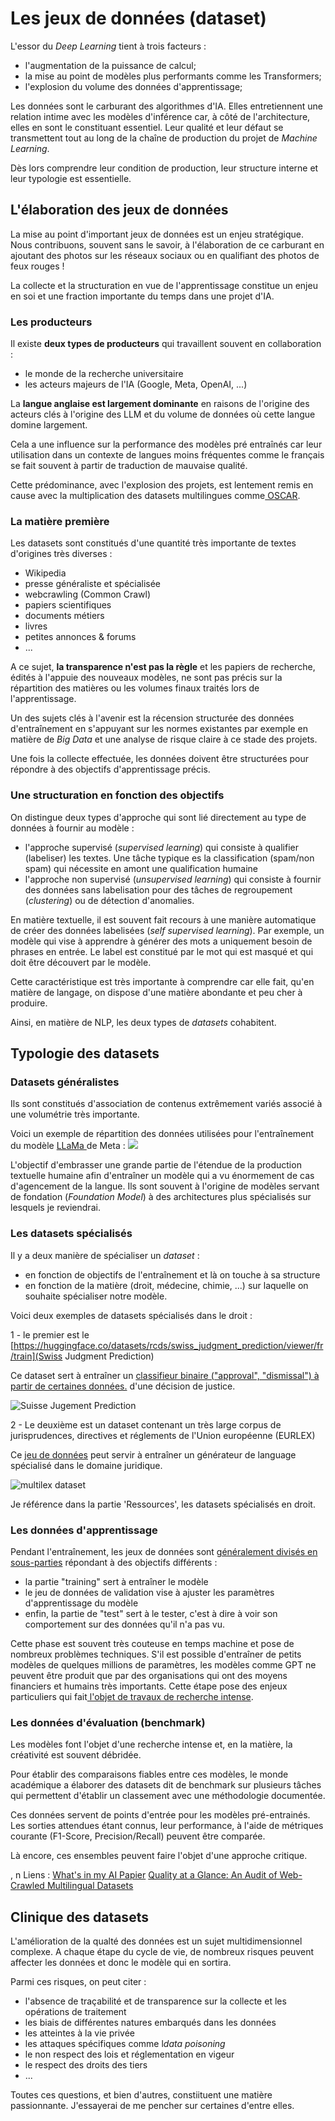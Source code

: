 # Les jeux de données (dataset)


L'essor du *Deep Learning* tient à trois facteurs : 
 - l'augmentation de la puissance de calcul;
 - la mise au point de modèles plus performants comme les Transformers;
 - l'explosion du volume des données d'apprentissage;

Les données sont le carburant des algorithmes d'IA. Elles entretiennent une relation intime avec les modèles d'inférence car, à côté de l'architecture, elles en sont le constituant essentiel. Leur qualité et leur défaut se transmettent tout au long de la chaîne de production du projet de *Machine Learning*. 

Dès lors comprendre leur condition de production, leur structure interne et leur typologie est essentielle. 


## L'élaboration des jeux de données 

La mise au point d'important jeux de données est un enjeu stratégique. Nous contribuons, souvent sans le savoir,  à l'élaboration de ce carburant en ajoutant des photos sur les réseaux sociaux ou en qualifiant des photos de feux rouges !

La collecte et la structuration en vue de l'apprentissage constitue un enjeu en soi et une fraction importante du temps dans une projet d'IA. 

### Les producteurs 

Il existe **deux types de producteurs** qui travaillent souvent en collaboration : 
 - le monde de la recherche universitaire
 - les acteurs majeurs de l'IA (Google, Meta, OpenAI, ...)

La **langue anglaise est largement dominante** en raisons de l'origine des acteurs clés à l'origine des LLM et du volume de données où cette langue domine largement. 

Cela a une influence sur la performance des modèles pré entraînés car leur utilisation dans un contexte de langues moins fréquentes comme le français se fait souvent à partir de traduction de mauvaise qualité. 

Cette prédominance, avec l'explosion des projets, est lentement remis en cause avec la multiplication des datasets multilingues comme[ OSCAR](https://oscar-project.org/).

### La matière première

Les datasets  sont constitués d'une quantité très importante de textes d'origines très diverses : 
- Wikipedia
- presse généraliste et spécialisée
- webcrawling (Common Crawl)
- papiers scientifiques
- documents métiers
- livres
- petites annonces & forums
- ...

A ce sujet, **la transparence n'est pas la règle** et les papiers de recherche, édités à l'appuie des nouveaux modèles, ne sont pas précis sur la répartition des matières ou les volumes finaux traités lors de l'apprentissage. 

Un des sujets clés à l'avenir est la récension structurée des données d'entraînement en s'appuyant sur les normes existantes par exemple en matière de *Big Data* et une analyse de risque claire à ce stade des projets. 

Une fois la collecte effectuée, les données doivent être structurées pour répondre à des objectifs d'apprentissage précis. 

### Une structuration en fonction des objectifs 

On distingue deux types d'approche qui sont lié directement au type de données à fournir au modèle : 
- l'approche supervisé (*supervised learning*) qui consiste à qualifier (labeliser) les textes. Une tâche typique es la classification (spam/non spam) qui nécessite en amont une qualification humaine
- l'approche non supervisé (*unsupervised learning*) qui consiste à fournir des données sans labelisation pour des tâches de regroupement (*clustering*) ou de détection d'anomalies. 

En matière textuelle, il est souvent fait recours à une manière automatique de créer des données labelisées (*self supervised learning*). Par exemple, un modèle qui vise à apprendre à générer des mots a uniquement besoin de phrases en entrée. Le label est constitué par le mot qui est masqué et qui doit être découvert par le modèle. 

Cette caractéristique est très importante à comprendre car elle fait, qu'en matière de langage, on dispose d'une matière abondante et peu cher à produire.

Ainsi, en matière de NLP, les deux types de *datasets* cohabitent. 

## Typologie des datasets

### Datasets généralistes

Ils sont constitués d'association de contenus extrêmement variés associé à une volumétrie très importante. 

Voici un exemple de répartition des données utilisées pour l'entraînement du modèle [LLaMa ](https://arxiv.org/pdf/2302.13971.pdf)de Meta : 
![](../assets/img/datasets_LaLaMA.png)

L'objectif d'embrasser une grande partie de l'étendue de la production textuelle humaine afin d'entraîner un modèle qui a vu énormement de cas d'agencement de la langue. Ils sont souvent à l'origine de modèles servant de fondation (*Foundation Model*) à des architectures plus spécialisés sur lesquels je reviendrai. 


### Les datasets spécialisés 

Il y a deux manière de spécialiser un *dataset* : 
- en fonction de objectifs de l'entraînement et là on touche à sa structure 
- en fonction de la matière (droit, médecine, chimie, ...) sur laquelle on souhaite spécialiser notre modèle. 

Voici deux exemples de datasets spécialisés dans le droit :

1 - le premier est le [https://huggingface.co/datasets/rcds/swiss_judgment_prediction/viewer/fr/train](Swiss Judgment Prediction)

Ce dataset sert à entraîner un [classifieur binaire ("approval", "dismissal") à partir de certaines données.](https://arxiv.org/abs/2110.00806) d'une décision de justice. 

![Suisse Jugement Prediction](/assets/img/swiss_LJP.png)

2 - Le deuxième est un dataset contenant un très large corpus de jurisprudences, directives et réglements de l'Union européenne (EURLEX)

Ce [jeu de données](https://huggingface.co/datasets/joelito/eurlex_resources) peut servir à entraîner un générateur de language spécialisé dans le domaine juridique.

![multilex dataset](/assets/img/multilex.png)

Je référence dans la partie 'Ressources', les datasets spécialisés en droit. 



### Les données d'apprentissage

Pendant l'entraînement, les jeux de données sont [généralement divisés en sous-parties](https://fr.wikipedia.org/wiki/Jeux_d%27entrainement,_de_validation_et_de_test) répondant à des objectifs différents :

- la partie "training" sert à entraîner le modèle
- le jeu de données de validation vise à ajuster les paramètres d'apprentissage du modèle
- enfin, la partie de "test" sert à le tester, c'est à dire à voir son comportement sur des données qu'il n'a pas vu.

Cette phase est souvent très couteuse en temps machine et pose de nombreux problèmes techniques. S'il est possible d'entraîner de petits modèles de quelques millions de paramètres, les modèles comme GPT ne peuvent être produit que par des organisations qui ont des moyens financiers et humains très importants. Cette étape pose des enjeux particuliers qui fait[ l'objet de travaux de recherche intense](https://ai.facebook.com/blog/democratizing-access-to-large-scale-language-models-with-opt-175b/). 

### Les données d'évaluation (benchmark)

Les modèles font l'objet d'une recherche intense et, en la matière, la créativité est souvent débridée. 

Pour établir des comparaisons fiables entre ces modèles, le monde académique a élaborer des datasets dit de benchmark sur plusieurs tâches qui permettent d'établir un classement avec une méthodologie documentée. 

Ces données servent de points d'entrée pour les modèles pré-entrainés. Les sorties attendues étant connus, leur performance, à l'aide de métriques courante (F1-Score, Precision/Recall) peuvent être comparée. 

Là encore, ces ensembles peuvent faire l'objet d'une approche critique. 

 , n 
Liens : 
[What's in my AI Papier](https://lifearchitect.ai/whats-in-my-ai-paper/)
[Quality at a Glance: An Audit of Web-Crawled Multilingual Datasets](https://arxiv.org/pdf/2103.12028.pdf)

## Clinique des datasets

L'amélioration de la qualté des données est un sujet multidimensionnel complexe. A chaque étape du cycle de vie, de nombreux risques peuvent affecter les données et donc le modèle qui en sortira. 

Parmi ces risques, on peut citer : 
- l'absence de traçabilité et de transparence sur la collecte et les opérations de traitement
- les biais de différentes natures embarqués dans les données 
- les atteintes à la vie privée
- les attaques spécifiques comme l*data poisoning*
- le non respect des lois et réglementation en vigeur
- le respect des droits des tiers
- ... 

Toutes ces questions, et bien d'autres, constiituent une matière passionnante. J'essayerai de me pencher sur certaines d'entre elles. 